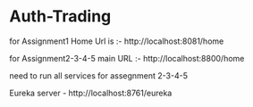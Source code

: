 # Auth-Trading

for Assignment1 Home Url is :-   http://localhost:8081/home

for Assignment2-3-4-5 main URL :-  http://localhost:8800/home

need to run all services for assegnment 2-3-4-5

Eureka server - 
http://localhost:8761/eureka
